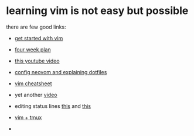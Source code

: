 # learning vim is not easy but possible

there are few good links:

+ [get started with vim](https://opensource.com/article/19/3/getting-started-vim)

+ [four week plan](https://medium.com/actualize-network/how-to-learn-vim-a-four-week-plan-cd8b376a9b85)

  

+ [this youtube video](https://www.youtube.com/user/Sajjjadheydari)

+ [config neovom and explaining dotfiles](https://www.youtube.com/watch?v=vHB9FdsPbFs)

+ [vim cheatsheet](https://vim.rtorr.com/)

+ yet another [video](https://asciinema.org/a/90r2i9bq8po03nazhqtsifksb)

+ editing status lines [this](https://shapeshed.com/vim-statuslines/) and [this](https://github.com/vim-airline/vim-airline)
+ [vim + tmux](https://www.youtube.com/watch?v=5r6yzFEXajQ)
+ 